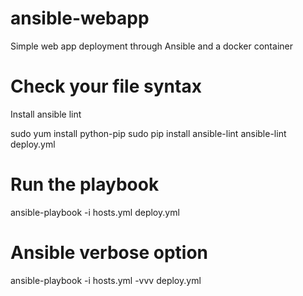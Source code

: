 # ansible-webapp
Simple web app deployment through Ansible and a docker container

# Check your file syntax 
Install ansible lint

sudo yum install python-pip
sudo pip install ansible-lint
ansible-lint deploy.yml

# Run the playbook

ansible-playbook -i hosts.yml deploy.yml

# Ansible verbose option

ansible-playbook -i hosts.yml -vvv deploy.yml
